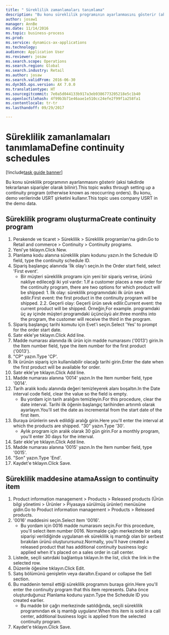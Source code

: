 ```yaml
--- 
title: " Süreklilik zamanlamaları tanımlama"
description: "Bu konu süreklilik programının ayarlanmasını gösterir (aksi takdirde tekrarlanan siparişler olarak bilinir)."
author: josaw1
manager: AnnBe
ms.date: 11/14/2016
ms.topic: business-process
ms.prod: 
ms.service: dynamics-ax-applications
ms.technology: 
audience: Application User
ms.reviewer: josaw
ms.search.scope: Operations
ms.search.region: Global
ms.search.industry: Retail
ms.author: josaw
ms.search.validFrom: 2016-06-30
ms.dyn365.ops.version: AX 7.0.0
ms.translationtype: HT
ms.sourcegitcommit: 7e0a5d044133b917a3eb9386773205218e5c1b40
ms.openlocfilehash: 4f99b3b71e46aae1e510cc24efe2f99f1a258fa1
ms.contentlocale: tr-tr
ms.lasthandoff: 09/29/2017

---
```

# <a name="define-continuity-schedules"></a><span data-ttu-id="ae15a-103"> Süreklilik zamanlamaları tanımlama</span><span class="sxs-lookup"><span data-stu-id="ae15a-103">Define continuity schedules</span></span>

[!include[task guide banner](../includes/task-guide-banner.md)]

<span data-ttu-id="ae15a-104">Bu konu süreklilik programının ayarlanmasını gösterir (aksi takdirde tekrarlanan siparişler olarak bilinir).</span><span class="sxs-lookup"><span data-stu-id="ae15a-104">This topic walks through setting up a continuity program (otherwise known as reoccurring orders).</span></span> <span data-ttu-id="ae15a-105">Bu konu, demo verilerinde USRT şirketini kullanır.</span><span class="sxs-lookup"><span data-stu-id="ae15a-105">This topic uses company USRT in the demo data.</span></span>


## <a name="create-continuity-program"></a><span data-ttu-id="ae15a-106">Süreklilik programı oluşturma</span><span class="sxs-lookup"><span data-stu-id="ae15a-106">Create continuity program</span></span>
1. <span data-ttu-id="ae15a-107">Perakende ve ticaret > Süreklilik > Süreklilik programları'na gidin.</span><span class="sxs-lookup"><span data-stu-id="ae15a-107">Go to Retail and commerce > Continuity > Continuity programs.</span></span>
2. <span data-ttu-id="ae15a-108">Yeni'ye tıklayın.</span><span class="sxs-lookup"><span data-stu-id="ae15a-108">Click New.</span></span>
3. <span data-ttu-id="ae15a-109">Planlama kodu alanına süreklilik planı kodunu yazın.</span><span class="sxs-lookup"><span data-stu-id="ae15a-109">In the Schedule ID field, type the continuity schedule ID.</span></span>
4. <span data-ttu-id="ae15a-110">Sipariş başlangıç alanında 'İlk olay'ı seçin.</span><span class="sxs-lookup"><span data-stu-id="ae15a-110">In the Order start field, select 'First event'.</span></span>
    * <span data-ttu-id="ae15a-111">Bir müşteri süreklilik programı için yeni bir sipariş verirse, ürünü nakliye edileceği iki yol vardır:  1.</span><span class="sxs-lookup"><span data-stu-id="ae15a-111">If a customer places a new order for the continuity program, there are two options for which product will be shipped:  1.</span></span> <span data-ttu-id="ae15a-112">İlk olay: süreklilik programındaki ilk ürün sevk edilir.</span><span class="sxs-lookup"><span data-stu-id="ae15a-112">First event: the first product in the continuity program will be shipped.</span></span>  <span data-ttu-id="ae15a-113">2.</span><span class="sxs-lookup"><span data-stu-id="ae15a-113">2.</span></span> <span data-ttu-id="ae15a-114">Geçerli olay: Geçerli ürün sevk edilir.</span><span class="sxs-lookup"><span data-stu-id="ae15a-114">Current event: the current product will be shipped.</span></span> <span data-ttu-id="ae15a-115">Örneğin,</span><span class="sxs-lookup"><span data-stu-id="ae15a-115">For example.</span></span> <span data-ttu-id="ae15a-116">programdaki üç ay içinde müşteri programdaki üçüncüyü alır.</span><span class="sxs-lookup"><span data-stu-id="ae15a-116">three months into the program, the customer will receive the third in the program.</span></span>  
5. <span data-ttu-id="ae15a-117">Sipariş başlangıç tarihi komutu için Evet'i seçin.</span><span class="sxs-lookup"><span data-stu-id="ae15a-117">Select 'Yes' to prompt for the order start date.</span></span>
6. <span data-ttu-id="ae15a-118">Satır ekle'ye tıklayın.</span><span class="sxs-lookup"><span data-stu-id="ae15a-118">Click Add line.</span></span>
7. <span data-ttu-id="ae15a-119">Madde numarası alanında ilk ürün için madde numarasını ('0013') girin.</span><span class="sxs-lookup"><span data-stu-id="ae15a-119">In the Item number field, type the item number for the first product ('0013').</span></span>
8. <span data-ttu-id="ae15a-120">"CP" yazın.</span><span class="sxs-lookup"><span data-stu-id="ae15a-120">Type 'CP'.</span></span>
9. <span data-ttu-id="ae15a-121">İlk ürünün sipariş için kullanılabilir olacağı tarihi girin.</span><span class="sxs-lookup"><span data-stu-id="ae15a-121">Enter the date when the first product will be available for order.</span></span>
10. <span data-ttu-id="ae15a-122">Satır ekle'ye tıklayın.</span><span class="sxs-lookup"><span data-stu-id="ae15a-122">Click Add line.</span></span>
11. <span data-ttu-id="ae15a-123">Madde numarası alanına '0014' yazın.</span><span class="sxs-lookup"><span data-stu-id="ae15a-123">In the Item number field, type '0014'.</span></span>
12. <span data-ttu-id="ae15a-124">Tarih aralık kodu alanında değeri temizleyerek alanı boşaltın.</span><span class="sxs-lookup"><span data-stu-id="ae15a-124">In the Date interval code field, clear the value so the field is empty.</span></span>
    * <span data-ttu-id="ae15a-125">Bu yordam için tarih aralığını temizleyin.</span><span class="sxs-lookup"><span data-stu-id="ae15a-125">For this procedure, clear the date interval.</span></span> <span data-ttu-id="ae15a-126">Tarihi ilk öğenin başlangıç tarihinden artırımlı olarak ayarlayın.</span><span class="sxs-lookup"><span data-stu-id="ae15a-126">You'll set the date as incremental from the start date of the first item.</span></span>  
13. <span data-ttu-id="ae15a-127">Buraya ürünlerin sevk edildiği aralığı girin.</span><span class="sxs-lookup"><span data-stu-id="ae15a-127">Here you'll enter the interval at which the products are shipped.</span></span> <span data-ttu-id="ae15a-128">"30" yazın.</span><span class="sxs-lookup"><span data-stu-id="ae15a-128">Type '30'.</span></span>
    * <span data-ttu-id="ae15a-129">Aylık program için aralık olarak 30 gün girin.</span><span class="sxs-lookup"><span data-stu-id="ae15a-129">For a monthly program, you'll enter 30 days for the interval.</span></span>  
14. <span data-ttu-id="ae15a-130">Satır ekle'ye tıklayın.</span><span class="sxs-lookup"><span data-stu-id="ae15a-130">Click Add line.</span></span>
15. <span data-ttu-id="ae15a-131">Madde numarası alanına '0015' yazın.</span><span class="sxs-lookup"><span data-stu-id="ae15a-131">In the Item number field, type '0015'.</span></span>
16. <span data-ttu-id="ae15a-132">"Son" yazın.</span><span class="sxs-lookup"><span data-stu-id="ae15a-132">Type 'End'.</span></span>
17. <span data-ttu-id="ae15a-133">Kaydet'e tıklayın.</span><span class="sxs-lookup"><span data-stu-id="ae15a-133">Click Save.</span></span>

## <a name="assign-to-continuity-item"></a><span data-ttu-id="ae15a-134">Süreklilik maddesine atama</span><span class="sxs-lookup"><span data-stu-id="ae15a-134">Assign to continuity item</span></span>
1. <span data-ttu-id="ae15a-135">Product information management > Products > Released products (Ürün bilgi yönetimi > Ürünler > Piyasaya sürülmüş ürünler) menüsüne gidin.</span><span class="sxs-lookup"><span data-stu-id="ae15a-135">Go to Product information management > Products > Released products.</span></span>
2. <span data-ttu-id="ae15a-136">'0016' maddesini seçin.</span><span class="sxs-lookup"><span data-stu-id="ae15a-136">Select item '0016'.</span></span>
    * <span data-ttu-id="ae15a-137">Bu yordam için 0016 madde numarasını seçin.</span><span class="sxs-lookup"><span data-stu-id="ae15a-137">For this procedure, you'll select item number 0016.</span></span> <span data-ttu-id="ae15a-138">Normalde çağrı merkezinde bir satış siparişi verildiğinde uygulanan ek süreklilik iş mantığı olan bir serbest bırakılan ürünü oluşturursunuz.</span><span class="sxs-lookup"><span data-stu-id="ae15a-138">Normally, you'll have created a released product that has additional continuity business logic applied when it's placed on a sales order in call center.</span></span>  
3. <span data-ttu-id="ae15a-139">Listede, seçili satırdaki bağlantıya tıklayın.</span><span class="sxs-lookup"><span data-stu-id="ae15a-139">In the list, click the link in the selected row.</span></span>
4. <span data-ttu-id="ae15a-140">Düzenle öğesine tıklayın.</span><span class="sxs-lookup"><span data-stu-id="ae15a-140">Click Edit.</span></span>
5. <span data-ttu-id="ae15a-141">Satış bölümünü genişletin veya daraltın.</span><span class="sxs-lookup"><span data-stu-id="ae15a-141">Expand or collapse the Sell section.</span></span>
6. <span data-ttu-id="ae15a-142">Bu maddenin temsil ettiği süreklilik programını buraya girin.</span><span class="sxs-lookup"><span data-stu-id="ae15a-142">Here you'll enter the continuity program that this item represents.</span></span> <span data-ttu-id="ae15a-143">Daha önce oluşturduğunuz Planlama kodunu yazın.</span><span class="sxs-lookup"><span data-stu-id="ae15a-143">Type the Schedule ID you created earlier.</span></span>
    * <span data-ttu-id="ae15a-144">Bu madde bir çağrı merkezinde satıldığında, seçili süreklilik programından ek iş mantığı uygulanır.</span><span class="sxs-lookup"><span data-stu-id="ae15a-144">When this item is sold in a call center, additional business logic is applied from the selected continuity program.</span></span>  
7. <span data-ttu-id="ae15a-145">Kaydet'e tıklayın.</span><span class="sxs-lookup"><span data-stu-id="ae15a-145">Click Save.</span></span>


